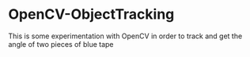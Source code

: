# OpenCV-ObjectTracking
This is some experimentation with OpenCV in order to track and get the angle of two pieces of blue tape

